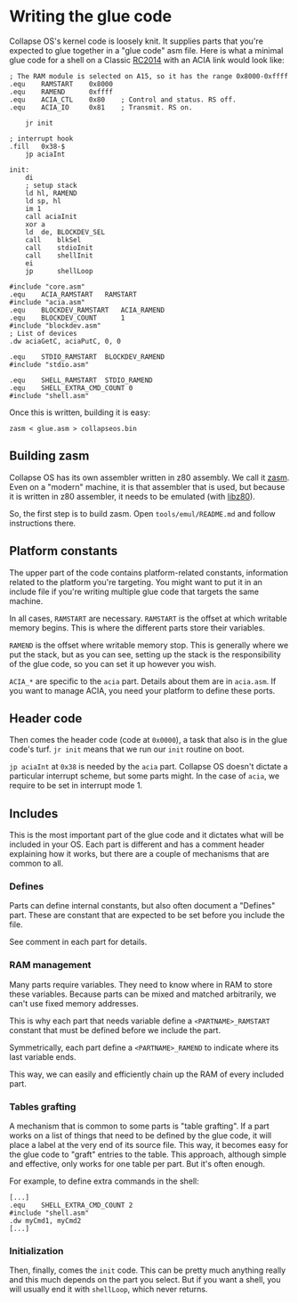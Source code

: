 # Writing the glue code

Collapse OS's kernel code is loosely knit. It supplies parts that you're
expected to glue together in a "glue code" asm file. Here is what a minimal
glue code for a shell on a Classic [RC2014][rc2014] with an ACIA link would
look like:


    ; The RAM module is selected on A15, so it has the range 0x8000-0xffff
    .equ    RAMSTART	0x8000
    .equ    RAMEND		0xffff
    .equ    ACIA_CTL	0x80	; Control and status. RS off.
    .equ    ACIA_IO		0x81	; Transmit. RS on.

        jr init

    ; interrupt hook
    .fill	0x38-$
        jp aciaInt

    init:
        di
        ; setup stack
        ld hl, RAMEND
        ld sp, hl
        im 1
        call aciaInit
        xor	a
        ld	de, BLOCKDEV_SEL
        call	blkSel
        call	stdioInit
        call    shellInit
        ei
        jp      shellLoop

    #include "core.asm"
    .equ    ACIA_RAMSTART	RAMSTART
    #include "acia.asm"
    .equ	BLOCKDEV_RAMSTART	ACIA_RAMEND
    .equ	BLOCKDEV_COUNT		1
    #include "blockdev.asm"
    ; List of devices
    .dw	aciaGetC, aciaPutC, 0, 0

    .equ	STDIO_RAMSTART	BLOCKDEV_RAMEND
    #include "stdio.asm"

    .equ    SHELL_RAMSTART	STDIO_RAMEND
    .equ    SHELL_EXTRA_CMD_COUNT 0
    #include "shell.asm"

Once this is written, building it is easy: 

    zasm < glue.asm > collapseos.bin

## Building zasm

Collapse OS has its own assembler written in z80 assembly. We call it
[zasm][zasm]. Even on a "modern" machine, it is that assembler that is used,
but because it is written in z80 assembler, it needs to be emulated (with
[libz80][libz80]).

So, the first step is to build zasm. Open `tools/emul/README.md` and follow
instructions there.

## Platform constants

The upper part of the code contains platform-related constants, information
related to the platform you're targeting. You might want to put it in an
include file if you're writing multiple glue code that targets the same machine.

In all cases, `RAMSTART` are necessary. `RAMSTART` is the offset at which
writable memory begins. This is where the different parts store their
variables.

`RAMEND` is the offset where writable memory stop. This is generally
where we put the stack, but as you can see, setting up the stack is the
responsibility of the glue code, so you can set it up however you wish.

`ACIA_*` are specific to the `acia` part. Details about them are in `acia.asm`.
If you want to manage ACIA, you need your platform to define these ports.

## Header code

Then comes the header code (code at `0x0000`), a task that also is in the glue
code's turf. `jr init` means that we run our `init` routine on boot.

`jp aciaInt` at `0x38` is needed by the `acia` part. Collapse OS doesn't dictate
a particular interrupt scheme, but some parts might. In the case of `acia`, we
require to be set in interrupt mode 1.

## Includes

This is the most important part of the glue code and it dictates what will be
included in your OS. Each part is different and has a comment header explaining
how it works, but there are a couple of mechanisms that are common to all.

### Defines

Parts can define internal constants, but also often document a "Defines" part.
These are constant that are expected to be set before you include the file.

See comment in each part for details.

### RAM management

Many parts require variables. They need to know where in RAM to store these
variables. Because parts can be mixed and matched arbitrarily, we can't use
fixed memory addresses.

This is why each part that needs variable define a `<PARTNAME>_RAMSTART`
constant that must be defined before we include the part.

Symmetrically, each part define a `<PARTNAME>_RAMEND` to indicate where its
last variable ends.

This way, we can easily and efficiently chain up the RAM of every included part.

### Tables grafting

A mechanism that is common to some parts is "table grafting". If a part works
on a list of things that need to be defined by the glue code, it will place a
label at the very end of its source file. This way, it becomes easy for the
glue code to "graft" entries to the table. This approach, although simple and
effective, only works for one table per part. But it's often enough.

For example, to define extra commands in the shell:

    [...]
    .equ    SHELL_EXTRA_CMD_COUNT 2
    #include "shell.asm"
    .dw myCmd1, myCmd2
    [...]

### Initialization

Then, finally, comes the `init` code. This can be pretty much anything really
and this much depends on the part you select. But if you want a shell, you will
usually end it with `shellLoop`, which never returns.

[rc2014]: https://rc2014.co.uk/
[zasm]: ../tools/emul/README.md
[libz80]: https://github.com/ggambetta/libz80
